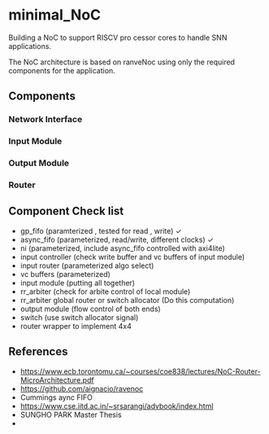 # minimal_NoC

Building a NoC to support RISCV pro cessor cores to handle SNN applications. 

The NoC architecture is based on ranveNoc using only the required components for the application. 


## Components


###  Network Interface 


###  Input Module 


###  Output Module 


###  Router 


## Component Check list 

- gp_fifo (paramterized , tested for read , write) &check;
- async_fifo (parameterized, read/write, different clocks) &check;
- ni (parameterized, include async_fifo controlled with axi4lite)
- input controller (check write buffer and vc buffers of input module)
- input router (parameterized algo select)
- vc buffers (parameterized)
- input module (putting all together)
- rr_arbiter (check for arbite control of local module)
- rr_arbiter global router or switch allocator (Do this computation)
- output module (flow control of both ends)
- switch (use switch allocator signal)
- router wrapper to implement 4x4 



## References 
- https://www.ecb.torontomu.ca/~courses/coe838/lectures/NoC-Router-MicroArchitecture.pdf
- https://github.com/aignacio/ravenoc
- Cummings aync FIFO
- https://www.cse.iitd.ac.in/~srsarangi/advbook/index.html
- SUNGHO PARK Master Thesis
- 